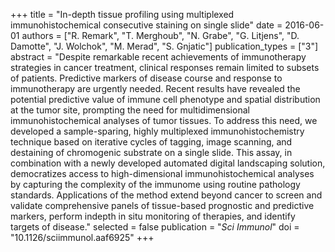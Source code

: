 +++
title = "In-depth tissue profiling using multiplexed immunohistochemical consecutive staining on single slide"
date = 2016-06-01
authors = ["R. Remark", "T. Merghoub", "N. Grabe", "G. Litjens", "D. Damotte", "J. Wolchok", "M. Merad", "S. Gnjatic"]
publication_types = ["3"]
abstract = "Despite remarkable recent achievements of immunotherapy strategies in cancer treatment, clinical responses remain limited to subsets of patients. Predictive markers of disease course and response to immunotherapy are urgently needed. Recent results have revealed the potential predictive value of immune cell phenotype and spatial distribution at the tumor site, prompting the need for multidimensional immunohistochemical analyses of tumor tissues. To address this need, we developed a sample-sparing, highly multiplexed immunohistochemistry technique based on iterative cycles of tagging, image scanning, and destaining of chromogenic substrate on a single slide. This assay, in combination with a newly developed automated digital landscaping solution, democratizes access to high-dimensional immunohistochemical analyses by capturing the complexity of the immunome using routine pathology standards. Applications of the method extend beyond cancer to screen and validate comprehensive panels of tissue-based prognostic and predictive markers, perform indepth in situ monitoring of therapies, and identify targets of disease."
selected = false
publication = "*Sci Immunol*"
doi = "10.1126/sciimmunol.aaf6925"
+++

